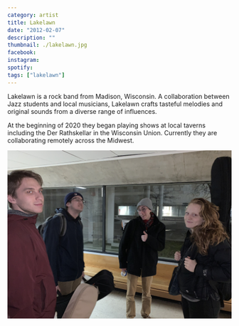 ```yaml
---
category: artist
title: Lakelawn
date: "2012-02-07"
description: ""
thumbnail: ./lakelawn.jpg
facebook:
instagram:
spotify:
tags: ["lakelawn"]
---
```


Lakelawn is a rock band from Madison, Wisconsin. A collaboration between Jazz students and local musicians, Lakelawn crafts tasteful melodies and original sounds from a diverse range of influences.

At the beginning of 2020 they began playing shows at local taverns including the Der Rathskellar in the Wisconsin Union. Currently they are collaborating remotely across the Midwest.

![Lakelawn](./lakelawn-1.jpg)
